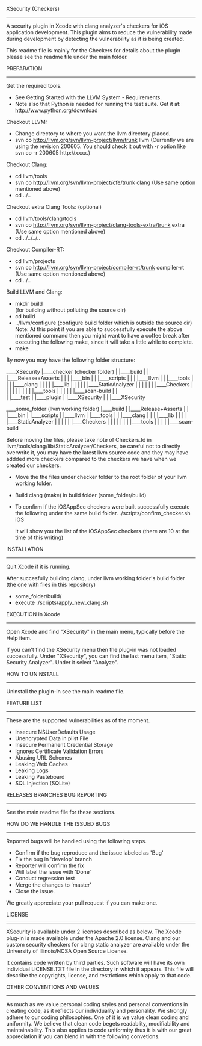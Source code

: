 XSecurity (Checkers)
_____________________________

A security plugin in Xcode with clang analyzer's checkers for iOS application development. 
This plugin aims to reduce the vulnerability made during development by detecting the vulnerability 
as it is being created. 

This readme file is mainly for the Checkers for details about the plugin please see
the readme file under the main folder.


PREPARATION
_____________________________

 Get the required tools.
   - See Getting Started with the LLVM System - Requirements.
   - Note also that Python is needed for running the test suite. Get it at: http://www.python.org/download

 Checkout LLVM:
   - Change directory to where you want the llvm directory placed.
   - svn co http://llvm.org/svn/llvm-project/llvm/trunk llvm 
     (Currently we are using the revision 200605. You should check it out with 
     -r option like svn co -r 200605 http://xxxx.)

 Checkout Clang:
   - cd llvm/tools
   - svn co http://llvm.org/svn/llvm-project/cfe/trunk clang 
     (Use same option mentioned above)
   - cd ../..

 Checkout extra Clang Tools: (optional)
   - cd llvm/tools/clang/tools
   - svn co http://llvm.org/svn/llvm-project/clang-tools-extra/trunk extra 
     (Use same option mentioned above)
   - cd ../../../..

 Checkout Compiler-RT:
   - cd llvm/projects
   - svn co http://llvm.org/svn/llvm-project/compiler-rt/trunk compiler-rt 
     (Use same option mentioned above)
   - cd ../..

 Build LLVM and Clang:
   - mkdir build  
     (for building without polluting the source dir)
   - cd build
   - ../llvm/configure 
     (configure build folder which is outside the source dir)
     Note: At this point if you are able to successfully execute the above mentioned 
           command then you might want to have a coffee break after executing the
           following make, since it will take a little while to complete.
   - make

 By now you may have the following folder structure:

   ____XSecurity
    |____checker (checker folder)
    | |____build
    | | |____Release+Asserts
    | | | |____bin
    | | |____scripts
    | |
    | |____llvm
    | | |____tools
    | | | |____clang
    | | | | |____lib
    | | | | | |____StaticAnalyzer
    | | | | | | |____Checkers
    | | | | |
    | | | | |____tools
    | | | | | |____scan-build
    | |  
    | |____test
    | 
    |____plugin
    | |____XSecurity
    | | |____XSecurity



   ____some_folder (llvm working folder)
    |____build
    | |____Release+Asserts
    | | |____bin
    | |____scripts
    |
    |____llvm
    | |____tools
    | | |____clang
    | | | |____lib
    | | | | |____StaticAnalyzer
    | | | | | |____Checkers
    | | | |
    | | | |____tools
    | | | | |____scan-build

 Before moving the files, please take note of Checkers.td in llvm/tools/clang/lib/StaticAnalyzer/Checkers,
 be careful not to directly overwrite it, you may have the latest llvm source code and
 they may have addded more checkers compared to the checkers we have when we created our checkers.

 - Move the the files under checker folder to the root folder of your llvm working folder.
 - Build clang (make) in build folder (some_folder/build)
 - To confirm if the iOSAppSec checkers were built successfully execute the following under the same build folder.
   ./scripts/confirm_checker.sh iOS

   It will show you the list of the iOSAppSec checkers (there are 10 at the time of this writing)

  
INSTALLATION
_____________________________

 Quit Xcode if it is running.

 After succesfully building clang, under llvm working folder's build folder (the one with files in this repository) 
 - some_folder/build/
 - execute ./scripts/apply_new_clang.sh 


EXECUTION in Xcode
_____________________________

 Open Xcode and find "XSecurity" in the main menu, typically before the Help item.

 If you can't find the XSecurity menu then the plug-in was not loaded successfully. 
 Under "XSecurity", you can find the last menu item, "Static Security Analyzer". Under it select "Analyze". 


HOW TO UNINSTALL
_____________________________

Uninstall the plugin-in see the main readme file.


FEATURE LIST
_____________________________

These are the supported vulnerabilities as of the moment.
- Insecure NSUserDefaults Usage
- Unencrypted Data in plist File
- Insecure Permanent Credential Storage
- Ignores Certificate Validation Errors
- Abusing URL Schemes
- Leaking Web Caches
- Leaking Logs
- Leaking Pasteboard
- SQL Injection (SQLite)


RELEASES
BRANCHES
BUG REPORTING
_____________________________

See the main readme file for these sections.


HOW DO WE HANDLE THE ISSUED BUGS
_____________________________

Reported bugs will be handled using the following steps.

- Confirm if the bug reproduce and the issue labeled as 'Bug'
- Fix the bug in 'develop' branch
- Reporter will confirm the fix
- Will label the issue with 'Done'
- Conduct regression test
- Merge the changes to 'master'
- Close the issue.

We greatly appreciate your pull request if you can make one.  


LICENSE
_____________________________

XSecurity is available under 2 licenses described as below.
The Xcode plug-in is made available under the Apache 2.0 license.
Clang and our custom security checkers for clang static analyzer
are available under the University of Illinois/NCSA Open Source License.

It contains code written by third parties. Such software will
have its own individual LICENSE.TXT file in the directory 
in which it appears. This file will describe the copyrights, 
license, and restrictions which apply to that code.


OTHER CONVENTIONS AND VALUES
_____________________________

As much as we value personal coding styles and personal conventions in creating code, as it reflects
our individuality and personality. We strongly adhere to our coding philosophies. One of it is we value 
clean coding and uniformity. We believe that clean code begets readablity, modifiability and 
maintainability. This also applies to code uniformity thus it is with our great appreciation if you can 
blend in with the following convetions.

